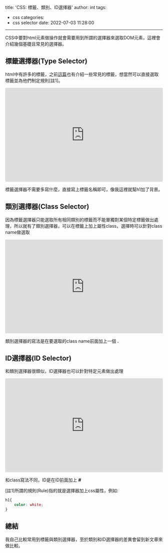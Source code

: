 title: 'CSS: 標籤、類別、ID選擇器'
author: int
tags:
  - css
categories:
  - css selector
date: 2022-07-03 11:28:00
---
CSS中要對html元素做操作就會需要用到所謂的選擇器來選取DOM元素，這裡會介紹幾個基礎且常見的選擇器。

## 標籤選擇器(Type Selector)
html中有許多的標籤，之前[這篇](https://huanginch.github.io/2022/06/27/html-tag/)也有介紹一些常見的標籤，想當然可以直接選取標籤並為他們制定規則[註1]。

<iframe height="300" style="width: 100%;" scrolling="no" title="tag selector" src="https://codepen.io/intHuang/embed/QWmbmzG?default-tab=html%2Cresult" frameborder="no" loading="lazy" allowtransparency="true" allowfullscreen="true">
  See the Pen <a href="https://codepen.io/intHuang/pen/QWmbmzG">
  tag selector</a> by int (<a href="https://codepen.io/intHuang">@intHuang</a>)
  on <a href="https://codepen.io">CodePen</a>.
</iframe>

標籤選擇器不需要多寫什麼，直接寫上標籤名稱即可，像我這裡就幫h1加了背景。

## 類別選擇器(Class Selector)
因為標籤選擇器只能選取所有相同類別的標籤而不能單獨對某個特定標籤做出處理，所以就有了類別選擇器，可以在標籤上加上屬性class，選擇時可以針對class name做選取

<iframe height="300" style="width: 100%;" scrolling="no" title="class selector" src="https://codepen.io/intHuang/embed/YzaXadM?default-tab=html%2Cresult" frameborder="no" loading="lazy" allowtransparency="true" allowfullscreen="true">
  See the Pen <a href="https://codepen.io/intHuang/pen/YzaXadM">
  class selector</a> by int (<a href="https://codepen.io/intHuang">@intHuang</a>)
  on <a href="https://codepen.io">CodePen</a>.
</iframe>

類別選擇器的寫法是在要選取的class name前面加上一個 **.**

## ID選擇器(ID Selector)
和類別選擇器很類似，ID選擇器也可以針對特定元素做出處理

<iframe height="300" style="width: 100%;" scrolling="no" title="ID Selector" src="https://codepen.io/intHuang/embed/poLJLYw?default-tab=html%2Cresult" frameborder="no" loading="lazy" allowtransparency="true" allowfullscreen="true">
  See the Pen <a href="https://codepen.io/intHuang/pen/poLJLYw">
  ID Selector</a> by int (<a href="https://codepen.io/intHuang">@intHuang</a>)
  on <a href="https://codepen.io">CodePen</a>.
</iframe>

和class寫法不同，ID是在ID前面加上 **#**

[註1]所謂的規則(Rule)指的就是選擇器加上css屬性，例如:
```css
h1{
	color: white;
}
```
## 總結

我自己比較常用到標籤與類別選擇器，至於類別和ID選擇器的差異會留到新文章來做比較。